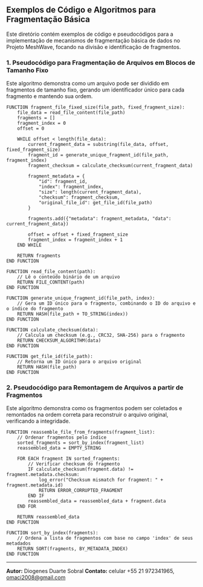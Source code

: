 

## Exemplos de Código e Algoritmos para Fragmentação Básica

Este diretório contém exemplos de código e pseudocódigos para a implementação de mecanismos de fragmentação básica de dados no Projeto MeshWave, focando na divisão e identificação de fragmentos.

### 1. Pseudocódigo para Fragmentação de Arquivos em Blocos de Tamanho Fixo

Este algoritmo demonstra como um arquivo pode ser dividido em fragmentos de tamanho fixo, gerando um identificador único para cada fragmento e mantendo sua ordem.

```pseudocode
FUNCTION fragment_file_fixed_size(file_path, fixed_fragment_size):
    file_data = read_file_content(file_path)
    fragments = []
    fragment_index = 0
    offset = 0

    WHILE offset < length(file_data):
        current_fragment_data = substring(file_data, offset, fixed_fragment_size)
        fragment_id = generate_unique_fragment_id(file_path, fragment_index)
        fragment_checksum = calculate_checksum(current_fragment_data)

        fragment_metadata = {
            "id": fragment_id,
            "index": fragment_index,
            "size": length(current_fragment_data),
            "checksum": fragment_checksum,
            "original_file_id": get_file_id(file_path)
        }

        fragments.add({"metadata": fragment_metadata, "data": current_fragment_data})

        offset = offset + fixed_fragment_size
        fragment_index = fragment_index + 1
    END WHILE

    RETURN fragments
END FUNCTION

FUNCTION read_file_content(path):
    // Lê o conteúdo binário de um arquivo
    RETURN FILE_CONTENT(path)
END FUNCTION

FUNCTION generate_unique_fragment_id(file_path, index):
    // Gera um ID único para o fragmento, combinando o ID do arquivo e o índice do fragmento
    RETURN HASH(file_path + TO_STRING(index))
END FUNCTION

FUNCTION calculate_checksum(data):
    // Calcula um checksum (e.g., CRC32, SHA-256) para o fragmento
    RETURN CHECKSUM_ALGORITHM(data)
END FUNCTION

FUNCTION get_file_id(file_path):
    // Retorna um ID único para o arquivo original
    RETURN HASH(file_path)
END FUNCTION
```

### 2. Pseudocódigo para Remontagem de Arquivos a partir de Fragmentos

Este algoritmo demonstra como os fragmentos podem ser coletados e remontados na ordem correta para reconstruir o arquivo original, verificando a integridade.

```pseudocode
FUNCTION reassemble_file_from_fragments(fragment_list):
    // Ordenar fragmentos pelo índice
    sorted_fragments = sort_by_index(fragment_list)
    reassembled_data = EMPTY_STRING

    FOR EACH fragment IN sorted_fragments:
        // Verificar checksum do fragmento
        IF calculate_checksum(fragment.data) != fragment.metadata.checksum:
            log_error("Checksum mismatch for fragment: " + fragment.metadata.id)
            RETURN ERROR_CORRUPTED_FRAGMENT
        END IF
        reassembled_data = reassembled_data + fragment.data
    END FOR

    RETURN reassembled_data
END FUNCTION

FUNCTION sort_by_index(fragments):
    // Ordena a lista de fragmentos com base no campo 'index' de seus metadados
    RETURN SORT(fragments, BY_METADATA_INDEX)
END FUNCTION
```

---

**Autor:** Diogenes Duarte Sobral
**Contato:** celular +55 21 972341965, omaci2008@gmail.com


